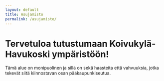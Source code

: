 ```yaml
---
layout: default
title: Asujamisto
permalink: /asujamisto/
---
```


<h1>Tervetuloa tutustumaan Koivukylä-Havukoski ympäristöön!</h1>
<p class="container">
  Tämä alue on monipuolinen ja sillä on sekä haasteita että vahvuuksia, jotka tekevät siitä kiinnostavan osan pääkaupunkiseutua.
</p>

